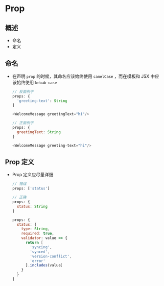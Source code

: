 # Prop

## 概述

+ 命名
+ 定义

## 命名

+ 在声明 `prop` 的时候，其命名应该始终使用 `camelCase` ，而在模板和 JSX 中应该始终使用 `kebab-case`

  ```js
  // 反面例子
  props: {
    'greeting-text': String
  }

  <WelcomeMessage greetingText="hi"/>
  ```

  ```js
  // 正面例子
  props: {
    greetingText: String
  }

  <WelcomeMessage greeting-text="hi"/>
  ```

## Prop 定义

+ Prop 定义应尽量详细

  ```js
  // 错误
  props: ['status']
  ```

  ```js
  // 正确
  props: {
    status: String
  }

  props: {
    status: {
      type: String,
      required: true,
      validator: value => {
        return [
          'syncing',
          'synced',
          'version-conflict',
          'error'
        ].includes(value)
      }
    }
  }
  ```


